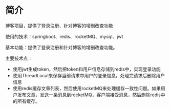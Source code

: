 # 简介

博客项目，提供了登录注册、针对博客的增删改查功能


使用的技术：springboot、redis、rocketMQ、mysql、jwt


基本功能：提供了登录注册和针对博客的增删改查功能。


主要技术点：

- 使用jwt生成token，然后把token和用户信息存储到redis中，实现登录功能
- 使用ThreadLocal来保存当前请求中用户的登录信息，处理完请求后删除用户信息
- 使用redis缓存文章列表，然后使用rocketMQ来处理缓存一致性问题。如果用户发布文章，发送一条消息到rocketMQ，客户端接受消息，然后删除redis中的所有缓存。

